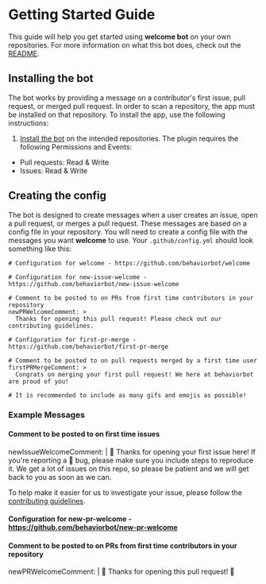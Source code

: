 # Getting Started Guide

This guide will help you get started using **welcome bot** on your own repositories. For more information on what this bot does, check out the [README](../README.md).

## Installing the bot

The bot works by providing a message on a contributor's first issue, pull request, or merged pull request. In order to scan a repository, the app must be installed on that repository. To install the app, use the following instructions:

1. [Install the bot](https://github.com/apps/welcome) on the intended repositories. The plugin requires the following Permissions and Events:

- Pull requests: Read & Write
- Issues: Read & Write

## Creating the config

The bot is designed to create messages when a user creates an issue, open a pull request, or merges a pull request. These messages are based on a config file in your repository. You will need to create a config file with the messages you want **welcome** to use. Your `.github/config.yml` should look something like this:

```
# Configuration for welcome - https://github.com/behaviorbot/welcome

# Configuration for new-issue-welcome - https://github.com/behaviorbot/new-issue-welcome

# Comment to be posted to on PRs from first time contributors in your repository
newPRWelcomeComment: >
  Thanks for opening this pull request! Please check out our contributing guidelines.

# Configuration for first-pr-merge - https://github.com/behaviorbot/first-pr-merge

# Comment to be posted to on pull requests merged by a first time user
firstPRMergeComment: >
  Congrats on merging your first pull request! We here at behaviorbot are proud of you!

# It is recommended to include as many gifs and emojis as possible!
```

### Example Messages
#### Comment to be posted to on first time issues
newIssueWelcomeComment: |
  👋 Thanks for opening your first issue here! If you're reporting a 🐞 bug, please make sure you include steps to reproduce it. We get a lot of issues on this repo, so please be patient and we will get back to you as soon as we can.

  To help make it easier for us to investigate your issue, please follow the [contributing guidelines](https://github.com/electron/electron/blob/master/CONTRIBUTING.md).

#### Configuration for new-pr-welcome - https://github.com/behaviorbot/new-pr-welcome

#### Comment to be posted to on PRs from first time contributors in your repository
newPRWelcomeComment: |
  💖 Thanks for opening this pull request! 💖
